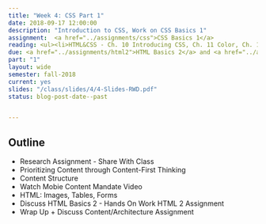 ```yaml
---
title: "Week 4: CSS Part 1"
date: 2018-09-17 12:00:00
description: "Introduction to CSS, Work on CSS Basics 1"
assignment:  <a href="../assignments/css">CSS Basics 1</a>
reading: <ul><li>HTML&CSS - Ch. 10 Introducing CSS, Ch. 11 Color, Ch. 12 Text, Ch. 14 Lists Tables & Forms</li><li>For Reference - <a href="http://cssreference.io">CSS Reference</a></li><li>In Class - <a href="/class/slides/4/css-exercise.pdf"> CSS Whiteboard Exercise</a></li></ul>
due: <a href="../assignments/html2">HTML Basics 2</a> and <a href="../assignments/casestudy">Explore RWD Group 3</a>
part: "1"
layout: wide
semester: fall-2018
current: yes
slides: "/class/slides/4/4-Slides-RWD.pdf"
status: blog-post-date--past


---
```


## Outline

* Research Assignment - Share With Class
* Prioritizing Content through Content-First Thinking
* Content Structure
* Watch Mobie Content Mandate Video
* HTML: Images, Tables, Forms
* Discuss HTML Basics 2 - Hands On Work HTML 2 Assignment
* Wrap Up + Discuss Content/Architecture Assignment
